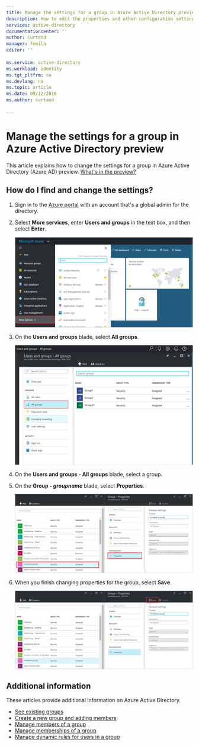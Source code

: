 ```yaml
---
title: Manage the settings for a group in Azure Active Directory preview | Microsoft Azure
description: How to edit the properties and other configuration settings for a group in Azure Active Directory
services: active-directory
documentationcenter: ''
author: curtand
manager: femila
editor: ''

ms.service: active-directory
ms.workload: identity
ms.tgt_pltfrm: na
ms.devlang: na
ms.topic: article
ms.date: 09/12/2016
ms.author: curtand

---
```

# Manage the settings for a group in Azure Active Directory preview
This article explains how to change the settings for a group in Azure Active Directory (Azure AD) preview. [What's in the preview?](active-directory-preview-explainer.md)

## How do I find and change the settings?
1. Sign in to the [Azure portal](https://portal.azure.com) with an account that's a global admin for the directory.
2. Select **More services**, enter **Users and groups** in the text box, and then select **Enter**.
   
   ![Opening user management](./media/active-directory-groups-settings-azure-portal/search-user-management.png)
3. On the **Users and groups** blade, select **All groups**.
   
   ![Opening the groups blade](./media/active-directory-groups-settings-azure-portal/view-groups-blade.png)
4. On the **Users and groups - All groups** blade, select a group.
5. On the **Group - *groupname*** blade, select **Properties**.
   
   ![Opening the Properties blade](./media/active-directory-groups-settings-azure-portal/select-group-properties.png)
6. When you finish changing properties for the group, select **Save**.    
   
   ![Saving properties changes](./media/active-directory-groups-settings-azure-portal/save-group-properties.png)

## Additional information
These articles provide additional information on Azure Active Directory.

* [See existing groups](active-directory-groups-view-azure-portal.md)
* [Create a new group and adding members](active-directory-groups-create-azure-portal.md)
* [Manage members of a group](active-directory-groups-members-azure-portal.md)
* [Manage memberships of a group](active-directory-groups-membership-azure-portal.md)
* [Manage dynamic rules for users in a group](active-directory-groups-dynamic-membership-azure-portal.md)

